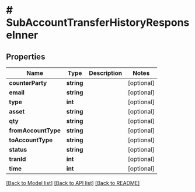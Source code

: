 # # SubAccountTransferHistoryResponseInner

## Properties

Name | Type | Description | Notes
------------ | ------------- | ------------- | -------------
**counterParty** | **string** |  | [optional]
**email** | **string** |  | [optional]
**type** | **int** |  | [optional]
**asset** | **string** |  | [optional]
**qty** | **string** |  | [optional]
**fromAccountType** | **string** |  | [optional]
**toAccountType** | **string** |  | [optional]
**status** | **string** |  | [optional]
**tranId** | **int** |  | [optional]
**time** | **int** |  | [optional]

[[Back to Model list]](../../README.md#models) [[Back to API list]](../../README.md#endpoints) [[Back to README]](../../README.md)

